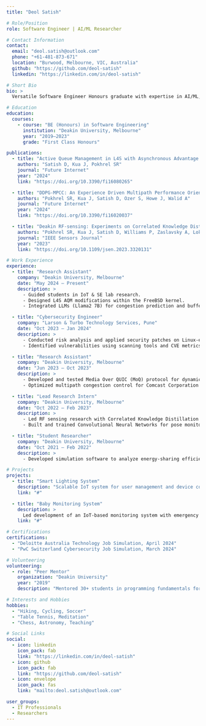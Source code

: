 ```yaml
---
title: "Deol Satish"

# Role/Position
role: Software Engineer | AI/ML Researcher  

# Contact Information
contact:
  email: "deol.satish@outlook.com"
  phone: "+61-481-873-671"
  location: "Burwood, Melbourne, VIC, Australia"
  github: "https://github.com/deol-satish"
  linkedin: "https://linkedin.com/in/deol-satish"

# Short Bio
bio: >
  Versatile Software Engineer Honours graduate with expertise in AI/ML, Web Development, and Cybersecurity.

# Education
education:
  courses:
    - course: "BE (Honours) in Software Engineering"
      institution: "Deakin University, Melbourne"
      year: "2019–2023"
      grade: "First Class Honours"

publications:
  - title: "Active Queue Management in L4S with Asynchronous Advantage Actor-Critic: A FreeBSD Networking Stack Perspective"
    authors: "Satish D, Kua J, Pokhrel SR"
    journal: "Future Internet"
    year: "2024"
    link: "https://doi.org/10.3390/fi16080265"

  - title: "DDPG-MPCC: An Experience Driven Multipath Performance Oriented Congestion Control"
    authors: "Pokhrel SR, Kua J, Satish D, Ozer S, Howe J, Walid A"
    journal: "Future Internet"
    year: "2024"
    link: "https://doi.org/10.3390/fi16020037"

  - title: "Deakin RF-sensing: Experiments on Correlated Knowledge Distillation for Monitoring Human Postures with Radios"
    authors: "Pokhrel SR, Kua J, Satish D, Williams P, Zaslavsky A, Loke SW, Choi J"
    journal: "IEEE Sensors Journal"
    year: "2023"
    link: "https://doi.org/10.1109/jsen.2023.3320131"  

# Work Experience
experience:
  - title: "Research Assistant"
    company: "Deakin University, Melbourne"
    date: "May 2024 – Present"
    description: >
      - Guided students in IoT & SE lab research.  
      - Designed L4S AQM modifications within the FreeBSD kernel.  
      - Integrated LLMs (Llama2 7B) for congestion prediction and buffer management.  

  - title: "Cybersecurity Engineer"
    company: "Larson & Turbo Technology Services, Pune"
    date: "Oct 2023 – Jan 2024"
    description: >
      - Conducted risk analysis and applied security patches on Linux-embedded systems.  
      - Identified vulnerabilities using scanning tools and CVE metrics.  

  - title: "Research Assistant"
    company: "Deakin University, Melbourne"
    date: "Jun 2023 – Oct 2023"
    description: >
      - Developed and tested Media Over QUIC (MoQ) protocol for dynamic networks.  
      - Optimized multipath congestion control for Comcast Corporation projects.  

  - title: "Lead Research Intern"
    company: "Deakin University, Melbourne"
    date: "Oct 2022 – Feb 2023"
    description: >
      - Led RF sensing research with Correlated Knowledge Distillation (CKD).  
      - Built and trained Convolutional Neural Networks for pose monitoring.

  - title: "Student Researcher"
    company: "Deakin University, Melbourne"
    date: "Oct 2021 – Feb 2022"
    description: >
      - Developed simulation software to analyze energy-sharing efficiency in communities.  

# Projects
projects:
  - title: "Smart Lighting System"
    description: "Scalable IoT system for user management and device control using AWS, Node.js, Angular, and MongoDB."
    link: "#"

  - title: "Baby Monitoring System"
    description: >
      Led development of an IoT-based monitoring system with emergency triggers and REST APIs using AngularJS and Express.js.
    link: "#"  

# Certifications
certifications:
  - "Deloitte Australia Technology Job Simulation, April 2024"
  - "PwC Switzerland Cybersecurity Job Simulation, March 2024"  

# Volunteering
volunteering:
  - role: "Peer Mentor"
    organization: "Deakin University"
    year: "2019"
    description: "Mentored 30+ students in programming fundamentals for SIT109 and SIT111 courses."  

# Interests and Hobbies
hobbies:
  - "Hiking, Cycling, Soccer"
  - "Table Tennis, Meditation"
  - "Chess, Astronomy, Teaching"

# Social Links
social:
  - icon: linkedin
    icon_pack: fab
    link: "https://linkedin.com/in/deol-satish"
  - icon: github
    icon_pack: fab
    link: "https://github.com/deol-satish"
  - icon: envelope
    icon_pack: fas
    link: "mailto:deol.satish@outlook.com"

user_groups:
  - IT Professionals
  - Researchers
---
```

